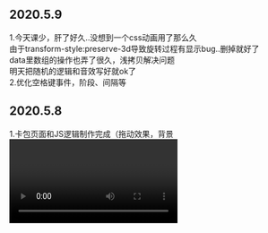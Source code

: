 <h2>2020.5.9</h2>
1.今天课少，肝了好久..没想到一个css动画用了那么久
<br>
由于transform-style:preserve-3d导致旋转过程有显示bug..删掉就好了
<br>
data里数组的操作也弄了很久，浅拷贝解决问题
<br>
明天把随机的逻辑和音效写好就ok了
<br>
2.优化空格键事件，阶段、间隔等
<h2>2020.5.8</h2>
1.卡包页面和JS逻辑制作完成（拖动效果，背景<video>），明天用CSS制作开包动画
<br>
2.添加空格键开包监听
<br>
3.设置切换网页之间的延时，正常播放点击音效
<br>
遇到问题：
<br>
1.切换音频视频用v-bind写无法正常切换，用jQuery写没问题
<br>
2.Vue之间无法传输数据（卡包数量）
<h2>2020.5.7</h2>
1.完善主页面的absolute定位
<br>
2.添加点击音效
<br>
3.制作开包页面
<h2>2020.5.1</h2>
1.解决之前的冒泡问题
<h2>2020.4.29</h2>
1.优化loading界面
<br>
2.添加主页面监听esc
<h2>2020.4.26</h2>
主页面交互完成
<h2>2020.4.25</h2>
制作静态主页面
<h2>2020.4.24</h2>
1.添加音频
<br>
2.loading界面
<h2>2020.4.23</h2>
闲的时候发现了两个bug，已解决
<br>
1.卡牌移动时的z-index问题
<br>
2.窗口模式下的错位问题（通过JS定位解决）
<h2>2020.4.21</h2>
暂时告一段落吧，先去学习一下es6,webpack,协议,安全,然后再回来肝完这个项目。
<br>
目前只做完了“收藏”的一部分，目前没有任何bug，有几个未解决的问题用了另一种方法解决
<br>
问题1：如何除了一个div之外全部模糊？我查阅了一些资料，都没有能解决这个问题，于是我把那个不模糊的div拿到的最外面..算是变相解决了
<br>
问题2：阻止冒泡（vue中的.stop修饰符，return false，e.stopPropagation()都尝试过了，无效，原因未知），最后添加了一个变量isdeleting来阻止父元素的click事件-->已解决,.stop可以解决问题，之前失败应该是缓存问题
<br>
未来完善项目的打算：
<br>
1.翻页（用css3动画）
<br>
2.新建卡组
<br>
3.编辑卡组
<br>
4.卡组命名
<br>
5.JSON存储卡牌信息
<br>
6.导入很多很多卡牌
<br>
7.完善筛选法力值
<br>
8.制作卡牌与高级筛选
<br>
完成上述内容后，制作主页面和战斗页面（有生之年？）
<br>
加油！奥利给！
